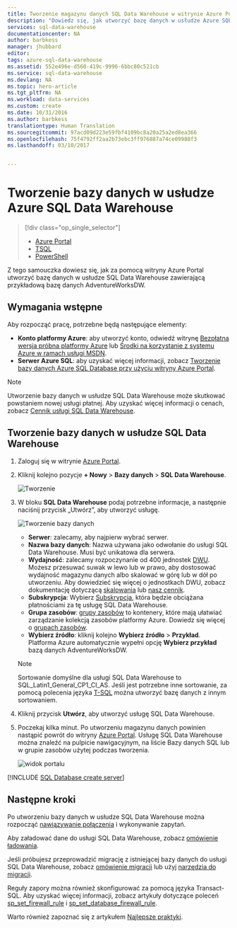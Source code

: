 ```yaml
---
title: Tworzenie magazynu danych SQL Data Warehouse w witrynie Azure Portal | Microsoft Docs
description: "Dowiedz się, jak utworzyć bazę danych w usłudze Azure SQL Data Warehouse w portalu Azure"
services: sql-data-warehouse
documentationcenter: NA
author: barbkess
manager: jhubbard
editor: 
tags: azure-sql-data-warehouse
ms.assetid: 552e496e-d560-419c-9996-6bbc80c521cb
ms.service: sql-data-warehouse
ms.devlang: NA
ms.topic: hero-article
ms.tgt_pltfrm: NA
ms.workload: data-services
ms.custom: create
ms.date: 10/31/2016
ms.author: barbkess
translationtype: Human Translation
ms.sourcegitcommit: 97acd09d223e59fbf4109bc8a20a25a2ed8ea366
ms.openlocfilehash: 75f4792ff2aa2b73ebc3ff976887a74ce09988f3
ms.lasthandoff: 03/10/2017


---
```

# <a name="create-an-azure-sql-data-warehouse"></a>Tworzenie bazy danych w usłudze Azure SQL Data Warehouse
> [!div class="op_single_selector"]
> * [Azure Portal](sql-data-warehouse-get-started-provision.md)
> * [TSQL](sql-data-warehouse-get-started-create-database-tsql.md)
> * [PowerShell](sql-data-warehouse-get-started-provision-powershell.md)
>
>

Z tego samouczka dowiesz się, jak za pomocą witryny Azure Portal utworzyć bazę danych w usłudze SQL Data Warehouse zawierającą przykładową bazę danych AdventureWorksDW.

## <a name="prerequisites"></a>Wymagania wstępne
Aby rozpocząć pracę, potrzebne będą następujące elementy:

* **Konto platformy Azure**: aby utworzyć konto, odwiedź witrynę [Bezpłatna wersja próbna platformy Azure][Azure Free Trial] lub [Środki na korzystanie z systemu Azure w ramach usługi MSDN][MSDN Azure Credits].
* **Serwer Azure SQL**: aby uzyskać więcej informacji, zobacz [Tworzenie bazy danych Azure SQL Database przy użyciu witryny Azure Portal][Create an Azure SQL database in the Azure portal].

> [!NOTE]
> Utworzenie bazy danych w usłudze SQL Data Warehouse może skutkować powstaniem nowej usługi płatnej.  Aby uzyskać więcej informacji o cenach, zobacz [Cennik usługi SQL Data Warehouse][SQL Data Warehouse pricing].
>
>

## <a name="create-a-sql-data-warehouse"></a>Tworzenie bazy danych w usłudze SQL Data Warehouse
1. Zaloguj się w witrynie [Azure Portal](https://portal.azure.com).
2. Kliknij kolejno pozycje **+ Nowy** > **Bazy danych** > **SQL Data Warehouse**.

    ![Tworzenie](./media/sql-data-warehouse-get-started-provision/create-sample.gif)
3. W bloku **SQL Data Warehouse** podaj potrzebne informacje, a następnie naciśnij przycisk „Utwórz”, aby utworzyć usługę.

    ![Tworzenie bazy danych](./media/sql-data-warehouse-get-started-provision/create-database.png)

   * **Serwer**: zalecamy, aby najpierw wybrać serwer.  
   * **Nazwa bazy danych**: Nazwa używana jako odwołanie do usługi SQL Data Warehouse.  Musi być unikatowa dla serwera.
   * **Wydajność**: zalecamy rozpoczynanie od 400 jednostek [DWU][DWU]. Możesz przesuwać suwak w lewo lub w prawo, aby dostosować wydajność magazynu danych albo skalować w górę lub w dół po utworzeniu.  Aby dowiedzieć się więcej o jednostkach DWU, zobacz dokumentację dotyczącą [skalowania](sql-data-warehouse-manage-compute-overview.md) lub [nasz cennik][SQL Data Warehouse pricing].
   * **Subskrypcja**: Wybierz [Subskrypcja], która będzie obciążana płatnościami za tę usługę SQL Data Warehouse.
   * **Grupa zasobów**: [grupy zasobów][Resource group] to kontenery, które mają ułatwiać zarządzanie kolekcją zasobów platformy Azure. Dowiedz się więcej o [grupach zasobów](../azure-resource-manager/resource-group-overview.md).
   * **Wybierz źródło**: kliknij kolejno **Wybierz źródło**  >  **Przykład**. Platforma Azure automatycznie wypełni opcję **Wybierz przykład** bazą danych AdventureWorksDW.

   > [!NOTE]
   > Sortowanie domyślne dla usługi SQL Data Warehouse to SQL_Latin1_General_CP1_CI_AS. Jeśli jest potrzebne inne sortowanie, za pomocą polecenia języka [T-SQL][T-SQL] można utworzyć bazę danych z innym sortowaniem.
   >
   >

1. Kliknij przycisk **Utwórz**, aby utworzyć usługę SQL Data Warehouse.
2. Poczekaj kilka minut. Po utworzeniu magazynu danych powinien nastąpić powrót do witryny [Azure Portal](https://portal.azure.com). Usługę SQL Data Warehouse można znaleźć na pulpicie nawigacyjnym, na liście Bazy danych SQL lub w grupie zasobów użytej podczas tworzenia.

    ![widok portalu](./media/sql-data-warehouse-get-started-provision/database-portal-view.png)

[!INCLUDE [SQL Database create server](../../includes/sql-database-create-new-server-firewall-portal.md)]

## <a name="next-steps"></a>Następne kroki
Po utworzeniu bazy danych w usłudze SQL Data Warehouse można rozpocząć [nawiązywanie połączenia](sql-data-warehouse-connect-overview.md) i wykonywanie zapytań.

Aby załadować dane do usługi SQL Data Warehouse, zobacz [omówienie ładowania](sql-data-warehouse-overview-load.md).

Jeśli próbujesz przeprowadzić migrację z istniejącej bazy danych do usługi SQL Data Warehouse, zobacz [omówienie migracji](sql-data-warehouse-overview-migrate.md) lub użyj [narzędzia do migracji](sql-data-warehouse-migrate-migration-utility.md).

Reguły zapory można również skonfigurować za pomocą języka Transact-SQL. Aby uzyskać więcej informacji, zobacz artykuły dotyczące poleceń [sp_set_firewall_rule][sp_set_firewall_rule] i [sp_set_database_firewall_rule][sp_set_database_firewall_rule].

Warto również zapoznać się z artykułem [Najlepsze praktyki][Best practices].

<!--Article references-->
[Create an Azure SQL database in the Azure portal]: ../sql-database/sql-database-get-started.md
[Create an Azure SQL database with PowerShell]: ../sql-database/sql-database-create-and-configure-database-powershell
[resource groups]: ../azure-resource-manager/resource-group-template-deploy-portal.md
[Best practices]: sql-data-warehouse-best-practices.md
[DWU]: sql-data-warehouse-overview-what-is.md
[Subskrypcja]: ../azure-glossary-cloud-terminology.md#subscription
[resource group]: ../azure-glossary-cloud-terminology.md#resource-group
[T-SQL]: ./sql-data-warehouse-get-started-create-database-tsql.md

<!--MSDN references-->
[sp_set_firewall_rule]: https://msdn.microsoft.com/library/dn270017.aspx
[sp_set_database_firewall_rule]: https://msdn.microsoft.com/library/dn270010.aspx

<!--Other Web references-->
[SQL Data Warehouse pricing]: https://azure.microsoft.com/pricing/details/sql-data-warehouse/
[Azure Free Trial]: https://azure.microsoft.com/pricing/free-trial/?WT.mc_id=A261C142F
[MSDN Azure Credits]: https://azure.microsoft.com/pricing/member-offers/msdn-benefits-details/?WT.mc_id=A261C142F


